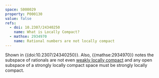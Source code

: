 ```yaml
---
space: S000029
property: P000130
value: false
refs:
  - doi: 10.2307/24340250
    name: What is Locally Compact?
  - mathse: 2934970
    name: Rational numbers are not locally compact
---
```


Shown in
{{doi:10.2307/24340250}}.
Also, {{mathse:2934970}} notes the subspace of rationals
are not even [weakly locally compact](/properties/P000023/)
and any open subspace
of a strongly locally compact space must be strongly locally
compact.